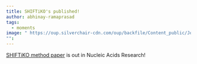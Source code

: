 ```yaml
---
title: SHIFTiKO's published!
author: abhinay-ramaprasad
tags:
  - moments
image: " https://oup.silverchair-cdn.com/oup/backfile/Content_public/Journal/nar/PAP/10.1093_nar_gkae1274/2/gkae1274figgra1.jpeg?Expires=1738706941&Signature=UnAquPsDNPq5Bu7zGemLdm4bVj4yD13xT4Cea-J2MPxyLX4FvENnjBzIu2fjiCJOQH3Kr0qSPY4nadH2cuh5WmNv10cutwz8FbVTlemAek7ikwZAwg4x5v8EwScI9ZMp-nN7sSIP6E0fCn1zkx0rYqG5OpXpxbmyfN8wUHBDDUQ70j0QnD84IjfXxjGhZlAqQePooWmvtlnVqDinPDlA6UO2Xr5D1irWwRkLEEjVHNqslSZcgGYDu~w~7smFg5IXLfM2g~jcb5c-XlXiaOcdWhMJ3x~WWQJve-oJ6ZcjdrDaqxM8UiqkMs1NCjDH2Vq3b4WVeg72Zafm0LlCj~VLOg__&Key-Pair-Id=APKAIE5G5CRDK6RD3PGA"
"":
---
```


 [SHIFTiKO method paper](https://academic.oup.com/nar/advance-article/doi/10.1093/nar/gkae1274/7935003) is out in Nucleic Acids Research!

